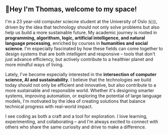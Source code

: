 <h2 align="left">👋Hey I'm Thomas, welcome to my space!</h2>

<p align="left">

I'm a 23 year-old computer sciecne student at the University of Oslo 🇳🇴, driven by the idea that technology should not only solve problems but also help us build a more sustainable future. My academic journey is rooted in **programming, algorithsm, logic, artificial intelligence, and natural language processing**, enriched by courses in **humanities and social science**. I'm especially fascinated by how these fields can come together to design systems that are both intelligent and responsive – tools that don't just advance efficiency, but actively contribute to a healthier planet and more mindful ways of living.
   
Lately, I've become especially interested in the **intersection of computer science, AI and sustainability**. I believe that the technologies we build today should not only be efficient and innovative, but also contribute to a more sustainable and responsible world. Whether it's designing smarter systems, improving automation, or exploring the potential of large language models, I'm motivated by the idea of creating solutions that balance technical progress with real-world impact.

I see coding as both a craft and a tool for exploration. I love learning, experimenting, and collaborating – and I'm always excited to connect with others who share the same curiosity and drive to make a difference.
